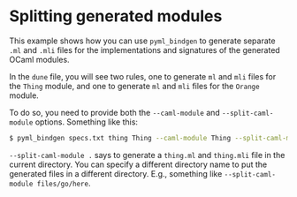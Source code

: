 # Splitting generated modules

This example shows how you can use `pyml_bindgen` to generate separate `.ml` and `.mli` files for the implementations and signatures of the generated OCaml modules.

In the `dune` file, you will see two rules, one to generate `ml` and `mli` files for the `Thing` module, and one to generate `ml` and `mli` files for the `Orange` module.

To do so, you need to provide both the `--caml-module` and `--split-caml-module` options.  Something like this:

```bash
$ pyml_bindgen specs.txt thing Thing --caml-module Thing --split-caml-module .
```

`--split-caml-module .` says to generate a `thing.ml` and `thing.mli` file in the current directory.  You can specify a different directory name to put the generated files in a different directory.  E.g., something like `--split-caml-module files/go/here`.
